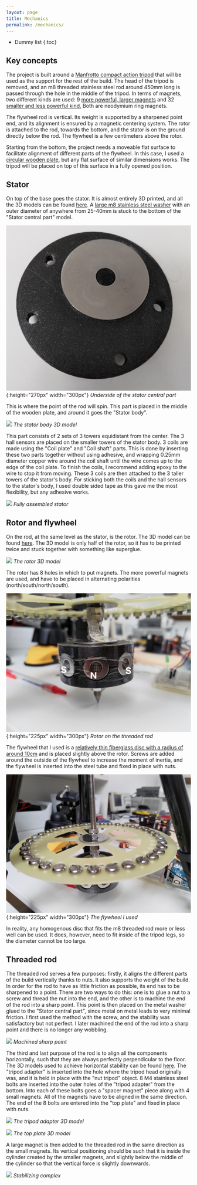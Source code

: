 ```yaml
---
layout: page
title: Mechanics
permalink: /mechanics/
---
```


* Dummy list
{:toc}

## Key concepts

The project is built around a [Manfrotto compact action tripod](https://www.manfrotto.com/us-en/compact-action-aluminium-tripod-with-hybrid-head-black-mkcompactacn-bk/) that will be used as the support for the rest of the build. The head of the tripod is removed, and an m8 threaded stainless steel rod around 450mm long is passed through the hole in the middle of the tripod. In terms of magnets, two different kinds are used: 9 [more powerful, larger magnets](https://www.magnetiques.fr/magnetique,aimant-brut-torique-19-1mm-x-9-5mm-x-6-4mm.html) and 32 [smaller and less powerful kind.](https://www.magnetiques.fr/magnetique,aimant-brut-torique-10mm-x-5mm-x-5mm.html) Both are neodymium ring magnets.

The flywheel rod is vertical. Its weight is supported by a sharpened point end, and its alignment is ensured by a magnetic centering system. The rotor is attached to the rod, towards the bottom, and the stator is on the ground directly below the rod. The flywheel is a few centimeters above the rotor.

Starting from the bottom, the project needs a moveable flat surface to facilitate alignment of different parts of the flywheel. In this case, I used a [circular wooden plate](https://www.amazon.fr/Planche-d%C3%A9couper-ronde-circulaire-double/dp/B07V1NTN4Q/ref=d_pd_sbs_sccl_4_3/259-8809813-3185141?pd_rd_w=TDy5A&content-id=amzn1.sym.6cf0f0e9-457a-4cd7-874f-213f9aec706c&pf_rd_p=6cf0f0e9-457a-4cd7-874f-213f9aec706c&pf_rd_r=J5986YE4P2V2ZJMM0XC6&pd_rd_wg=hbfkj&pd_rd_r=82deab9f-0ef2-4c8b-b7fc-b74d2204789f&pd_rd_i=B07V1NTN4Q&psc=1#customerReviews), but any flat surface of similar dimensions works. The tripod will be placed on top of this surface in a fully opened position.

## Stator

On top of the base goes the stator. It is almost entirely 3D printed, and all the 3D models can be found [here](https://github.com/a-sc/Flywheel/tree/main/mechanics/stator). A [large m8 stainless steel washer](https://www.amazon.fr/Rondelles-Carrosserie-Inoxydable-Carrossier-ext%C3%A9rieur/dp/B0B6BS663W/ref=sr_1_25_sspa?__mk_fr_FR=%C3%85M%C3%85%C5%BD%C3%95%C3%91&crid=2RNZMAKP9CCT2&keywords=rondelle%2Bm8&qid=1673488716&s=industrial&sprefix=rondelle%2Bm8%2Cindustrial%2C99&sr=1-25-spons&sp_csd=d2lkZ2V0TmFtZT1zcF9tdGY&th=1) with an outer diameter of anywhere from 25-40mm is stuck to the bottom of the "Stator central part" model.


![](assets/images/StatorCenter.jpg){:height="270px" width="300px"}
*Underside of the stator central part*

This is where the point of the rod will spin. This part is placed in the middle of the wooden plate, and around it goes the "Stator body".

![](../assets/images/stator_body.gif)
*The stator body 3D model*

This part consists of 2 sets of 3 towers equidistant from the center. The 3 hall sensors are placed on the smaller towers of the stator body. 3 coils are made using the "Coil plate" and "Coil shaft" parts. This is done by inserting these two parts together without using adhesive, and wrapping 0.25mm diameter copper wire around the coil shaft until the wire comes up to the edge of the coil plate. To finish the coils, I recommend adding epoxy to the wire to stop it from moving. These 3 coils are then attached to the 3 taller towers of the stator's body. For sticking both the coils and the hall sensors to the stator's body, I used double sided tape as this gave me the most flexibility, but any adhesive works.

![](../assets/images/StatorMechanics.jpg)
*Fully assembled stator*

## Rotor and flywheel

On the rod, at the same level as the stator, is the rotor. The 3D model can be found [here](https://github.com/a-sc/Flywheel/tree/main/mechanics/rotor). The 3D model is only half of the rotor, so it has to be printed twice and stuck together with something like superglue. 

![](../assets/images/Rotor.gif)
*The rotor 3D model*

The rotor has 8 holes in which to put magnets. The more powerful magnets are used, and have to be placed in alternating polarities (north/south/north/south).

![](assets/images/Rotor.jpg){:height="225px" width="300px"}
*Rotor on the threaded rod*

The flywheel that I used is a [relatively thin fiberglass disc with a radius of around 10cm](https://github.com/a-sc/Flywheel/tree/main/mechanics/flywheel_plate) and is placed slightly above the rotor. Screws are added around the outside of the flywheel to increase the moment of inertia, and the flywheel is inserted into the steel tube and fixed in place with nuts. 

![](assets/images/Flywheel.jpg){:height="225px" width="300px"}
*The flywheel I used*

In reality, any homogenous disc that fits the m8 threaded rod more or less well can be used. It does, however, need to fit inside of the tripod legs, so the diameter cannot be too large.

## Threaded rod

The threaded rod serves a few purposes: firstly, it aligns the different parts of the build vertically thanks to nuts. It also supports the weight of the build. In order for the rod to have as little friction as possible, its end has to be sharpened to a point. There are two ways to do this: one is to glue a nut to a screw and thread the nut into the end, and the other is to machine the end of the rod into a sharp point. This point is then placed on the metal washer glued to the "Stator central part", since metal on metal leads to very minimal friction. I first used the method with the screw, and the stability was satisfactory but not perfect. I later machined the end of the rod into a sharp point and there is no longer any wobbling.

![](../assets/images/Sharp.jpg)
*Machined sharp point*

The third and last purpose of the rod is to align all the components horizontally, such that they are always perfectly perpendicular to the floor. The 3D models used to achieve horizontal stability can be found [here](https://github.com/a-sc/Flywheel/tree/main/mechanics/central_stability). The "tripod adapter" is inserted into the hole where the tripod head originally was, and it is held in place with the "nut tripod" object. 8 M4 stainless steel bolts are inserted into the outer holes of the "tripod adapter" from the bottom. Into each of these bolts goes a "spacer magnet" piece along with 4 small magnets. All of the magnets have to be aligned in the same direction. The end of the 8 bolts are entered into the "top plate" and fixed in place with nuts.

![](../assets/images/Adapter.gif)
*The tripod adapter 3D model*

![](../assets/images/Top_plate.gif)
*The top plate 3D model* 

A large magnet is then added to the threaded rod in the same direction as the small magnets. Its vertical positioning should be such that it is inside the cylinder created by the smaller magnets, and slightly below the middle of the cylinder so that the vertical force is slightly downwards.

![](../assets/images/Stabilizer.jpg)
*Stabilizing complex*
